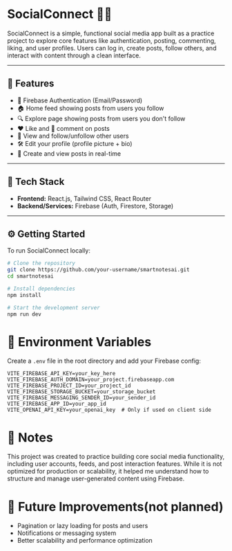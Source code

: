 # SocialConnect 🤝📸

SocialConnect is a simple, functional social media app built as a practice project to explore core features like authentication, posting, commenting, liking, and user profiles. Users can log in, create posts, follow others, and interact with content through a clean interface.

---

## 🚀 Features

- 🔐 Firebase Authentication (Email/Password)
- 🏠 Home feed showing posts from users you follow
- 🔍 Explore page showing posts from users you don't follow
- ❤️ Like and 💬 comment on posts
- 👤 View and follow/unfollow other users
- 🛠️ Edit your profile (profile picture + bio)
- 📝 Create and view posts in real-time

---

## 🧰 Tech Stack

- **Frontend:** React.js, Tailwind CSS, React Router
- **Backend/Services:** Firebase (Auth, Firestore, Storage)

---

## ⚙️ Getting Started

To run SocialConnect locally:

```bash
# Clone the repository
git clone https://github.com/your-username/smartnotesai.git
cd smartnotesai

# Install dependencies
npm install

# Start the development server
npm run dev
```

# 🔑 Environment Variables
Create a `.env` file in the root directory and add your Firebase config:

```env
VITE_FIREBASE_API_KEY=your_key_here
VITE_FIREBASE_AUTH_DOMAIN=your_project.firebaseapp.com
VITE_FIREBASE_PROJECT_ID=your_project_id
VITE_FIREBASE_STORAGE_BUCKET=your_storage_bucket
VITE_FIREBASE_MESSAGING_SENDER_ID=your_sender_id
VITE_FIREBASE_APP_ID=your_app_id
VITE_OPENAI_API_KEY=your_openai_key  # Only if used on client side
```

# 📝 Notes
This project was created to practice building core social media functionality, including user accounts, feeds, and post interaction features. While it is not optimized for production or scalability, it helped me understand how to structure and manage user-generated content using Firebase.

# 📌 Future Improvements(not planned)
- Pagination or lazy loading for posts and users
- Notifications or messaging system
- Better scalability and performance optimization
